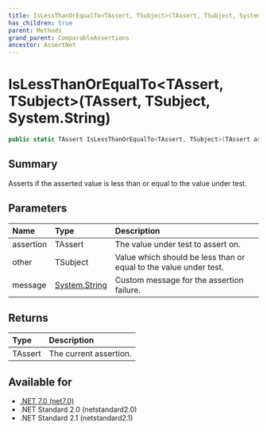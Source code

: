 ```yaml
---
title: IsLessThanOrEqualTo<TAssert, TSubject>(TAssert, TSubject, System.String)
has_children: true
parent: Methods
grand_parent: ComparableAssertions
ancestor: AssertNet
---
```

# IsLessThanOrEqualTo&lt;TAssert, TSubject&gt;(TAssert, TSubject, System.String)

```csharp
public static TAssert IsLessThanOrEqualTo<TAssert, TSubject>(TAssert assertion, TSubject other, System.String message);
```

## Summary
Asserts if the asserted value is less than or equal to the value under test.

## Parameters
| Name      | Type                                                                        | Description                                                       |
|:----------|:----------------------------------------------------------------------------|:------------------------------------------------------------------|
| assertion | TAssert                                                                     | The value under test to assert on.                                |
| other     | TSubject                                                                    | Value which should be less than or equal to the value under test. |
| message   | [System.String](https://learn.microsoft.com/en-us/dotnet/api/system.string) | Custom message for the assertion failure.                         |


## Returns
| Type    | Description            |
|:--------|:-----------------------|
| TAssert | The current assertion. |

## Available for
- [.NET 7.0 (net7.0)](https://versionsof.net/core/7.0/)
- .NET Standard 2.0 (netstandard2.0)
- .NET Standard 2.1 (netstandard2.1)
